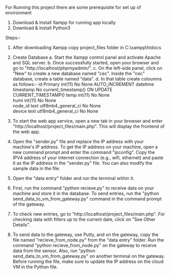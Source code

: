 For Running this project there are some prerequisite for set up of environment
1. Download & Install Xampp for running app locally
2. Download & Install Python3

Steps:-
1. After downloading Xampp copy project_files folder in C:\xampp\htdocs 
2. Create Database
   a. Start the Xampp control panel and activate Apache and SQL server.
   b. Once successfully started, open your browser and go to "http://localhost/phpmyadmin/".
   c. On the left-side panel, click on "New" to create a new database named "cec". Inside the "cec" database, create a table named "data".
   d. In that table create coloumns as follows:-
		  id Primary	int(11)				No	None				AUTO_INCREMENT
		  datetime	timestamp				No	current_timestamp()	ON UPDATE CURRENT_TIMESTAMP()
		  temp		int(11)				No	None			
		  humi		int(11)				No	None			
		  node_id	text	utf8mb4_general_ci	No	None			
		  device	text	utf8mb4_general_ci	No	None

3. To start the web app service, open a new tab in your browser and enter "http://localhost/project_files/main.php". This will display the frontend of the web app.

4. Open the "sender.py" file and replace the IP address with your machine's IP address. To get the IP address on your machine, open a new command prompt and enter the command "ipconfig". Copy the IPV4 address of your internet connection (e.g., wifi, ethernet) and paste it as the IP address in the "sender.py" file. You can also modify the sample data in the file.

5. Open the "data entry" folder and run the terminal within it.

6. First, run the command "python recieve.py" to receive data on your machine and store it in the database. To send entries, run the "python send_data_to_vm_from_gateway.py" command in the command prompt of the gateway.

7. To check new entries, go to "http://localhost/project_files/main.php". For checking data with filters up to the current date, click on "See Other Details".

8. To send data to the gateway, use Putty, and on the gateway, copy the file named "recieve_from_node.py" from the "data entry" folder. Run the command "python recieve_from_node.py" on the gateway to receive data from the sensor. Also, run "python send_data_to_vm_from_gateway.py" on another terminal on the gateway. Before running the file, make sure to update the IP address on the cloud VM in the Python file.
